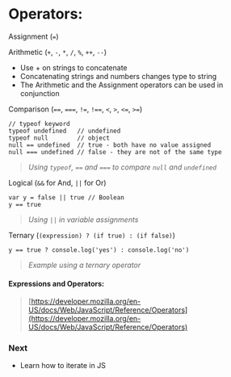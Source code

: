 # Operators:

Assignment (`=`)

Arithmetic (`+`, `-`, `*`, `/`, `%`, `++`, `--`)

* Use + on strings to concatenate
* Concatenating strings and numbers changes type to string
* The Arithmetic and the Assignment operators can be used in conjunction

Comparison (`==`, `===`, `!=`, `!==`, `<`, `>`, `<=`, `>=`)

```
// typeof keyword
typeof undefined   // undefined
typeof null        // object
null == undefined  // true - both have no value assigned
null === undefined // false - they are not of the same type
```
> *Using `typeof`, `==` and `===` to compare `null` and `undefined`*

Logical (`&&` for And, `||` for Or)
```
var y = false || true // Boolean
y == true
```
> *Using `||` in variable assignments*

Ternary (`(expression) ? (if true) : (if false)`)
```
y == true ? console.log('yes') : console.log('no')
```
> *Example using a ternary operator*


#### Expressions and Operators:
> [https://developer.mozilla.org/en-US/docs/Web/JavaScript/Reference/Operators](https://developer.mozilla.org/en-US/docs/Web/JavaScript/Reference/Operators)


### Next

* Learn how to iterate in JS